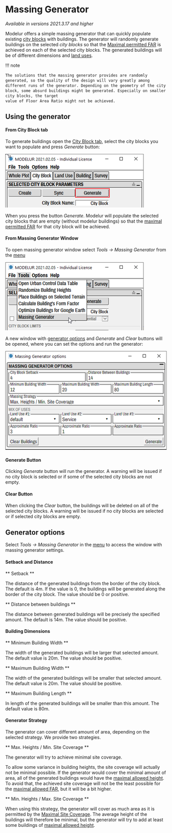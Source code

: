 # Massing Generator

*Available in versions 2021.3.17 and higher*

Modelur offers a simple massing generator that can quickly populate existing [city blocks](../city_block) with buildings. The generator will randomly generate buildings on the selected *city blocks* so that the [Maximal permitted FAR](../city_block#city-block-limits) is achieved on each of the selected city blocks. The generated buildings will be of different dimensions and [land uses](../land_use). 

!!! note

    The solutions that the massing generator provides are randomly generated, so the quality of the design will vary greatly among different runs of the generator. Depending on the geometry of the city block, some absurd buildings might be generated. Especially on smaller city blocks, the target 
    value of Floor Area Ratio might not be achieved.

## Using the generator

#### From City Block tab

To generate buildings open the [City Block tab](../city_block), select the city blocks you want to populate and press *Generate* button:

![Generate Button](../img/generate_city_block_tab.png)

When you press the button *Generate*. Modelur will populate the selected city blocks that are empty (without modelur buildings) so that the [maximal permitted FAR](../city_block##city-block-limits) for that city block will be achieved.

#### From Massing Generator Window

To open massing generator window select *Tools -> Massing Generator* from the [menu](../menu)

![Tools -> Massing Generator](../img/tools_massing_generator.png)

A new window with [generator options](#generator-options) and *Generate* and *Clear* buttons will be opened, where you can set the options and run the generator:

![Massing Generator settings](../img/massing_generator.png)

#### Generate Button

Clicking *Generate* button will run the generator. A warning will be issued if no city block is selected or if some of the selected city blocks are not empty.

#### Clear Button

When clicking the *Clear* button, the buildings will be deleted on all of the selected city blocks. A warning will be issued if no city blocks are selected or if selected city blocks are empty.

## Generator options

Select *Tools -> Massing Generator* in the [menu](../menu) to access the window with massing generator settings.


#### Setback and Distance

** Setback **

The distance of the generated buildings from the border of the city block. The default is 4m. If the value is 0, the buildings will be generated along the border of the city block. The value should be 0 or positive.

** Distance between buildings **

The distance between generated buildings will be precisely the specified amount. The default is 14m. The value should be positive.

#### Building Dimensions

** Minimum Building Width **

The width of the generated buildings will be larger that selected amount. The default value is 20m. The value should be positive.

** Maximum Building Width **

The width of the generated buildings will be smaller that selected amount. The default value is 20m. The value should be positive.

** Maximum Building Length **

In length of the generated buildings will be smaller than this amount. The default value is 80m.

#### Generator Strategy

The generator can cover different amount of area, depending on the selected strategy. We provide two strategies.

** Max. Heights / Min. Site Coverage **

The generator will try to achieve minimal site coverage.

To allow some variance in building heights, the site coverage will actually not be minimal possible. If the generator would cover the minimal amount of area, all of the generated buildings would have the [maximal allowed height](../city_block#city-block-limits). To avoid that, the achieved site coverage will not be the least possible for the [maximal allowed FAR](../city_block#city-block-limits), but it will be a bit higher.

** Min. Heights / Max. Site Coverage **

When using this strategy, the generator will cover as much area as it is permitted by the [Maximal Site Coverage](../city_block#city-block-limits). The average height of the buildings will therefore be minimal, but the generator will try to add at least some buildings of [maximal allowed height](../city_block#city-block-limits).
